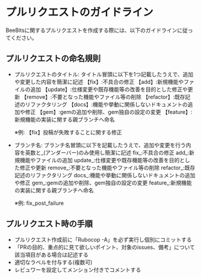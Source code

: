 # プルリクエストのガイドライン

BeeBitsに関するプルリクエストを作成する際には、以下のガイドラインに従ってください。

## プルリクエストの命名規則

- プルリクエストのタイトル: タイトル冒頭に以下を1つ記載したうえで、追加や変更した内容を簡潔に記述
    【fix】:不具合の修正
    【add】:新規機能やファイルの追加
    【update】:仕様変更や既存機能等の改善を目的とした修正や更新
    【remove】:不要となった機能やファイル等の削除
    【refactor】:既存記述のリファクタリング
    【docs】:機能や挙動に関係しないドキュメントの追加や修正
    【gem】:gemの追加や削除、gem独自の設定の変更
    【feature】:新規機能の実装に関する親ブランチへ命名

    ※例: 【fix】投稿が失敗することに関する修正


- ブランチ名: ブランチ名冒頭に以下を記載したうえで、追加や変更を行う内容を英数と_(アンダーバー)のみ使用し簡潔に記述
    fix_:不具合の修正
    add_:新規機能やファイルの追加
    update_:仕様変更や既存機能等の改善を目的とした修正や更新
    remove_:不要となった機能やファイル等の削除
    refactor_:既存記述のリファクタリング
    docs_:機能や挙動に関係しないドキュメントの追加や修正
    gem_:gemの追加や削除、gem独自の設定の変更
    feature_:新規機能の実装に関する親ブランチへ命名

    ※例: fix_post_failure


## プルリクエスト時の手順
- プルリクエスト作成前に「Rubocop -A」を必ず実行し個別にコミットする
- 「PRの目的、重点的に見て欲しいポイント、対象のissues、備考」について該当項目がある場合は記述する
- 適切なラベルを付与する(複数可)
- レビュワーを設定してメンション付きでコメントする


